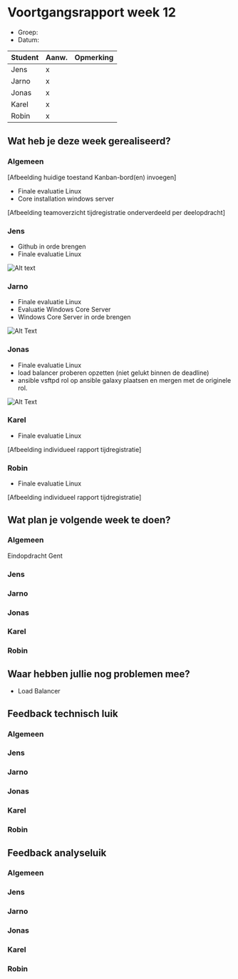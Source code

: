 # Voortgangsrapport week 12

* Groep:
* Datum:

| Student  | Aanw. | Opmerking |
| :---     | :---  | :---      |
| Jens |   x    |           |
| Jarno |   x    |           |
| Jonas |    x   |           |
| Karel |     x  |           |
| Robin |      x |           |

## Wat heb je deze week gerealiseerd?

### Algemeen

[Afbeelding huidige toestand Kanban-bord(en) invoegen]

* Finale evaluatie Linux
* Core installation windows server

[Afbeelding teamoverzicht tijdregistratie onderverdeeld per deelopdracht]

### Jens

* Github in orde brengen
* Finale evaluatie Linux

![Alt text](http://i.imgur.com/VQYA6Oy.png)

### Jarno

* Finale evaluatie Linux
* Evaluatie Windows Core Server
* Windows Core Server in orde brengen

![Alt Text](http://i.imgur.com/HRsWxFp.png)

### Jonas

* Finale evaluatie Linux
* load balancer proberen opzetten (niet gelukt binnen de deadline) 
* ansible vsftpd rol op ansible galaxy plaatsen en mergen met de originele rol. 

![Alt Text](http://i.imgur.com/N6cZVX8.png)


### Karel

* Finale evaluatie Linux

[Afbeelding individueel rapport tijdregistratie]

### Robin

* Finale evaluatie Linux

[Afbeelding individueel rapport tijdregistratie]


## Wat plan je volgende week te doen?

### Algemeen

Eindopdracht Gent

### Jens
### Jarno
### Jonas
### Karel
### Robin


## Waar hebben jullie nog problemen mee?

* Load Balancer

## Feedback technisch luik

### Algemeen

### Jens
### Jarno
### Jonas
### Karel
### Robin

## Feedback analyseluik

### Algemeen

### Jens
### Jarno
### Jonas
### Karel
### Robin


